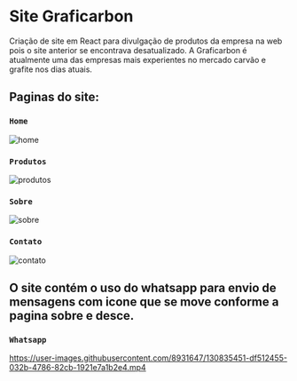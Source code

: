 # Site Graficarbon
 Criação de site em React para divulgação de produtos da empresa na web pois o site anterior se encontrava desatualizado.
 A Graficarbon é atualmente uma das empresas mais experientes no mercado carvão e grafite nos dias atuais.

## Paginas do site:

### `Home`
![home](https://user-images.githubusercontent.com/8931647/130834296-ac6d8360-8be3-4f28-91c3-a69c5c8ac380.png)
### `Produtos`
![produtos](https://user-images.githubusercontent.com/8931647/130834468-588b840d-bdc9-4c04-97a5-63a5222ec97e.png)
### `Sobre`
![sobre](https://user-images.githubusercontent.com/8931647/130834565-41c2d903-45b3-4661-8f51-b23f23a130b4.png)
### `Contato`
![contato](https://user-images.githubusercontent.com/8931647/130834642-17779651-0baf-4df1-9636-f0eda3273817.png)

## O site contém o uso do whatsapp para envio de mensagens com icone que se move conforme a pagina sobre e desce.
### `Whatsapp`
https://user-images.githubusercontent.com/8931647/130835451-df512455-032b-4786-82cb-1921e7a1b2e4.mp4

